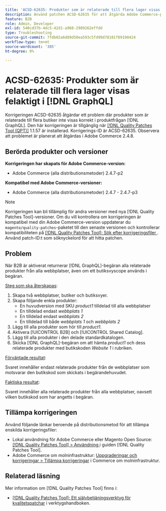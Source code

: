```yaml
---
title: 'ACSD-62635: Produkter som är relaterade till flera lager visas felaktigt i  [!DNL GraphQL]'
description: Använd patchen ACSD-62635 för att åtgärda Adobe Commerce-problemet där produkter som hör till flera butiker inte visas korrekt i produktfrågan  [!DNL GraphQL] .
feature: B2B
role: Admin, Developer
exl-id: 540cd37b-4dc5-42d1-a968-2989262effdd
type: Troubleshooting
source-git-commit: 7fdb02a6d89d50ea593c5fd99d78101f89198424
workflow-type: tm+mt
source-wordcount: '385'
ht-degree: 0%

---
```


# ACSD-62635: Produkter som är relaterade till flera lager visas felaktigt i [!DNL GraphQL]

Korrigeringen ACSD-62635 åtgärdar ett problem där produkter som är relaterade till flera butiker inte visas korrekt i produktfrågan [!DNL GraphQL]. Den här korrigeringen är tillgänglig när [[!DNL Quality Patches Tool (QPT)]](https://experienceleague.adobe.com/docs/commerce-operations/tools/quality-patches-tool/usage.html) 1.1.57 är installerad. Korrigerings-ID är ACSD-62635. Observera att problemet är planerat att åtgärdas i Adobe Commerce 2.4.8.

## Berörda produkter och versioner

**Korrigeringen har skapats för Adobe Commerce-version:**

* Adobe Commerce (alla distributionsmetoder) 2.4.7-p2

**Kompatibel med Adobe Commerce-versioner:**

* Adobe Commerce (alla distributionsmetoder) 2.4.7 - 2.4.7-p3

>[!NOTE]
>
>Korrigeringen kan bli tillämplig för andra versioner med nya [!DNL Quality Patches Tool]-versioner. Om du vill kontrollera om korrigeringen är kompatibel med din Adobe Commerce-version uppdaterar du `magento/quality-patches`-paketet till den senaste versionen och kontrollerar kompatibiliteten på [[!DNL Quality Patches Tool]: Sök efter korrigeringsfiler ](https://experienceleague.adobe.com/tools/commerce-quality-patches/index.html). Använd patch-ID:t som söknyckelord för att hitta patchen.

## Problem

När B2B är aktiverat returnerar [!DNL GraphQL]-begäran alla relaterade produkter från alla webbplatser, även om ett butiksvyscope används i begäran.

<u>Steg som ska återskapas</u>:

1. Skapa två webbplatser, butiker och butiksvyer.
1. Skapa följande enkla produkter:
   * En huvudversion med SKU *product1* tilldelad till alla webbplatser
   * En tilldelad endast *webbplats 1*
   * En tilldelad endast *webbplats 2*
   * En tilldelad till både *webbplats 1* och *webbplats 2*
1. Lägg till alla produkter som hör till *product1*.
1. Aktivera [!UICONTROL B2B] och [!UICONTROL Shared Catalog].
1. Lägg till alla produkter i den delade standardkatalogen.
1. Skicka [!DNL GraphQL]-begäran om att hämta *product1* och dess relaterade produkter med butikskoden *Website 1* i rubriken.

<u>Förväntade resultat</u>:

Svaret innehåller endast relaterade produkter från de webbplatser som motsvarar den butikskod som skickats i begärandehuvudet.

<u>Faktiska resultat</u>:

Svaret innehåller alla relaterade produkter från alla webbplatser, oavsett vilken butikskod som har angetts i begäran.

## Tillämpa korrigeringen

Använd följande länkar beroende på distributionsmetod för att tillämpa enskilda korrigeringsfiler:

* Lokal användning för Adobe Commerce eller Magento Open Source: [[!DNL Quality Patches Tool] > Användning ](/help/tools/quality-patches-tool/usage.md) i guiden [!DNL Quality Patches Tool].
* Adobe Commerce om molninfrastruktur: [Uppgraderingar och korrigeringar > Tillämpa korrigeringar](https://experienceleague.adobe.com/docs/commerce-cloud-service/user-guide/develop/upgrade/apply-patches.html) i Commerce om molninfrastruktur.

## Relaterad läsning

Mer information om [!DNL Quality Patches Tool] finns i:

* [[!DNL Quality Patches Tool]: Ett självbetjäningsverktyg för kvalitetspatchar](/help/tools/quality-patches-tool/quality-patches-tool-to-self-serve-quality-patches.md) i verktygshandboken.

